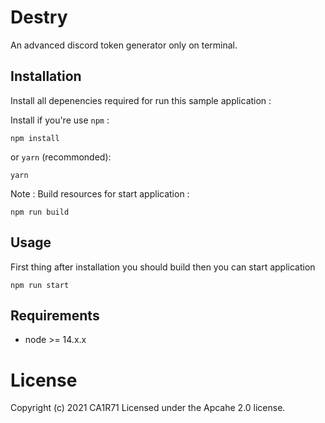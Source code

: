 # Destry

An advanced discord token generator only on terminal.

## Installation

Install all depenencies required for run this sample application :

Install if you're use `npm` :

```
npm install
```

or `yarn` (recommonded):

```
yarn
```

Note : Build resources for start application :

```
npm run build
```

## Usage

First thing after installation you should build then you can start application

```
npm run start
```

## Requirements

- node >= 14.x.x

# License

Copyright (c) 2021 CA1R71 Licensed under the Apcahe 2.0 license.

